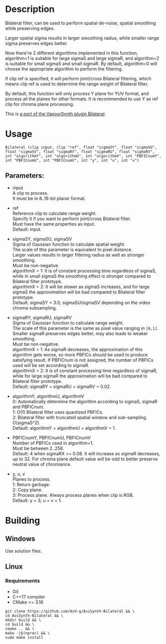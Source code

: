 # Description

Bilateral filter, can be used to perform spatial de-noise, spatial smoothing while preserving edges.

Larger spatial sigma results in larger smoothing radius, while smaller range sigma preserves edges better.

Now there're 2 different algorithms implemented in this function, algorithm=1 is suitable for large sigmaS and large sigmaR, and algorithm=2 is suitable for small sigmaS and small sigmaR. By default, algorithm=0 will choose the appropriate algorithm to perform the filtering.

If clip ref is specified, it will perform joint/cross Bilateral filtering, which means clip ref is used to determine the range weight of Bilateral filter.

By default, this function will only process Y plane for YUV format, and process all the planes for other formats. It is recommended to use Y as ref clip for chroma plane processing.

This is [a port of the VapourSynth plugin Bilateral](https://github.com/HomeOfVapourSynthEvolution/VapourSynth-Bilateral).

# Usage

```
Bilateral (clip input, clip "ref", float "sigmaSY", float "sigmaSU", float "sigmaSV", float "sigmaRY", float "sigmaRU", float "sigmaRV", int "algorithmY", int "algorithmU", int "algorithmV", int "PBFICnumY", int "PBFICnumU", int "PBFICnumV", int "y", int "u", int "v")
```

## Parameters:

- input\
    A clip to process.\
    It must be in 8..16-bit planar format.
    
- ref\
    Reference clip to calculate range weight.\
    Specify it if you want to perform joint/cross Bilateral filter.\
    Must have the same properties as input.\
    Default: input.
    
- sigmaSY, sigmaSU, sigmaSV\
    Sigma of Gaussian function to calculate spatial weight.\
    The scale of this parameter is equivalent to pixel distance.\
    Larger values results in larger filtering radius as well as stronger smoothing.\
    Must be non-negative.\
    algorithmX = 1: It is of constant processing time regardless of sigmaS, while in small sigmaS the smoothing effect is stronger compared to Bilateral filter prototype.\
    algorithmX = 2: It will be slower as sigmaS increases, and for large sigmaS the approximation will be bad compared to Bilateral filter prototype.\
    Default: sigmaSY = 3.0; sigmaSU/sigmaSV depending on the video chroma subsampling.

- sigmaRY, sigmaRU, sigmaRV\
    Sigma of Gaussian function to calculate range weight.\
    The scale of this parameter is the same as pixel value ranging in `[0,1]`.\
    Smaller sigmaR preserves edges better, may also leads to weaker smoothing.\
    Must be non-negative.\
    algorithmX = 1: As sigmaR decreases, the approximation of this algorithm gets worse, so more PBFICs should be used to produce satisfying result. If PBFICnum is not assigned, the number of PBFICs used will be set according to sigmaR.\
    algorithmX = 2: It is of constant processing time regardless of sigmaR, while for large sigmaR the approximation will be bad compared to Bilateral filter prototype.\
    Default: sigmaRY = sigmaRU = sigmaRV = 0.02.
    
- algorithmY, algorithmU, algorithmV\
    0: Automatically determine the algorithm according to sigmaS, sigmaR and PBFICnum.\
    1: O(1) Bilateral filter uses quantized PBFICs.\
    2: Bilateral filter with truncated spatial window and sub-sampling. O(sigmaS^2).\
    Default: algorithmY = algorithmU = algorithmV = 1.
    
- PBFICnumY, PBFICnumU, PBFICnumV\
    Number of PBFICs used in algorithm=1.\
    Must be between 2..256.\
    Default: 4 when sigmaRX >= 0.08. It will increase as sigmaR decreases, up to 32. For chroma plane default value will be odd to better preserve neutral value of chromiance.
    
- y, u, v\
    Planes to process.\
    1: Return garbage.\
    2: Copy plane.\
    3: Process plane. Always process planes when clip is RGB.\
    Default: y = 3; u = v = 1.
    
# Building

## Windows

Use solution files.

## Linux

### Requirements

- Git
- C++17 compiler
- CMake >= 3.16

```
git clone https://github.com/Asd-g/AviSynth-Bilateral && \
cd AviSynth-Bilateral && \
mkdir build && \
cd build && \
cmake .. && \
make -j$(nproc) && \
sudo make install
```
